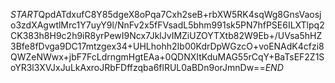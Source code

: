 $START$QpdATdxufC8Y85dgeX8oPqa7Cxh2seB+rbXW5RK4sqWg8GnsVaosjo3zdXAgwtlMrc1Y7uyY9l/NnFv2x5fFVsadL5bhm991sk5PN7hfPSE6ILXTlpq2CK383h8H9c2h9iR8yrPewI9Ncx7JklJvIMZiUZOYTXtb82W9Eb+/UVsa5hHZ3Bfe8fDvga9DC17mtzgex34+UHLhohh2Ib00KdrDpWGzcO+voENAdK4cfzi8QWZeNWwx+jbF7FcLdrngmHgtEAa+0QDNXItKduMAG55rCqY+BaTsEF2Z1SoYR3l3XVJxJuLkAxroJRbFDffzqba6flRUL0aBDn9orJmnDw==$END$